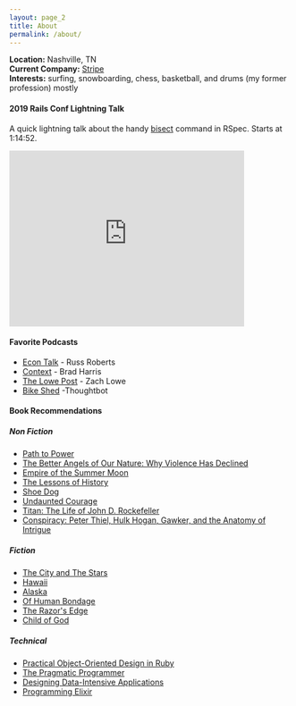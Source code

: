 ```yaml
---
layout: page_2
title: About
permalink: /about/
---
```


**Location:** Nashville, TN\
**Current Company:** [Stripe](https://stripe.com)\
**Interests:** surfing, snowboarding, chess, basketball, and drums (my former profession) mostly


#### 2019 Rails Conf Lightning Talk
A quick lightning talk about the handy [bisect](https://relishapp.com/rspec/rspec-core/docs/command-line/bisect) command in RSpec. Starts at 1:14:52.

<iframe width="420" height="315" src="https://www.youtube.com/embed/AI5wmnzzBqc?start=4492" frameborder="0" allowfullscreen> </iframe>
<br/>

#### Favorite Podcasts
* [Econ Talk](http://www.econtalk.org/) - Russ Roberts
* [Context](https://bradharris.com/) - Brad Harris
* [The Lowe Post](http://www.espn.com/espnradio/podcast/archive/_/id/10528553) - Zach Lowe
* [Bike Shed](https://www.bikeshed.fm/) -Thoughtbot

#### Book Recommendations

##### Non Fiction
* [Path to Power](https://www.goodreads.com/book/show/86524.The_Path_to_Power)
* [The Better Angels of Our Nature: Why Violence Has Declined](https://www.goodreads.com/book/show/13543093-the-better-angels-of-our-nature?ac=1&from_search=true)
* [Empire of the Summer Moon](https://www.goodreads.com/book/show/7648269-empire-of-the-summer-moon)
* [The Lessons of History](https://www.goodreads.com/book/show/174713.The_Lessons_of_History)
* [Shoe Dog](https://www.goodreads.com/book/show/27220736-shoe-dog)
* [Undaunted Courage](https://www.goodreads.com/book/show/45546.Undaunted_Courage)
* [Titan: The Life of John D. Rockefeller](https://www.goodreads.com/book/show/16121.Titan?ac=1&from_search=true)
* [Conspiracy: Peter Thiel, Hulk Hogan, Gawker, and the Anatomy of Intrigue](https://www.goodreads.com/book/show/36681909-conspiracy)

##### Fiction
* [The City and The Stars](https://www.goodreads.com/book/show/36313159-the-city-and-the-stars)
* [Hawaii](https://www.goodreads.com/book/show/12658.Hawaii)
* [Alaska](https://www.goodreads.com/book/show/42953.Alaska)
* [Of Human Bondage](https://www.goodreads.com/review/list/41883609-dylan-andrews?utf8=%E2%9C%93&shelf=read&title=dylan-andrews&per_page=100)
* [The Razor's Edge](https://www.goodreads.com/book/show/31196.The_Razor_s_Edge?ac=1&from_search=true)
* [Child of God](https://www.goodreads.com/search?q=child+of+god)

##### Technical
* [Practical Object-Oriented Design in Ruby](https://www.goodreads.com/book/show/13507787-practical-object-oriented-design-in-ruby)
* [The Pragmatic Programmer](https://www.goodreads.com/book/show/4099.The_Pragmatic_Programmer)
* [Designing Data-Intensive Applications](https://www.goodreads.com/book/show/23463279-designing-data-intensive-applications)
* [Programming Elixir](https://www.goodreads.com/book/show/17971957-programming-elixir)
